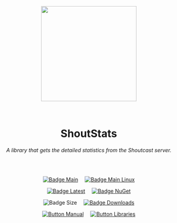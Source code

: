 
<div align = center>

<br>
<br>
    
<img
  src = 'https://cdn.jsdelivr.net/gh/Aptivi/ShoutStats@main/ShoutStats.Core/OfficialAppIcon-ShoutStats-512.png'
  width = 256
  align = center
/>

<br>

# ShoutStats
    
*A library that gets the detailed statistics from the Shoutcast server.*

<br>
<br>

[![Badge Main]][Main]   
[![Badge Main Linux]][Main Linux]

[![Badge Latest]][Latest]   
[![Badge NuGet]][NuGet]

![Badge Size]   
[![Badge Downloads]][Releases]

[![Button Manual]][Manual]   
[![Button Libraries]][Libraries]

</div>
    
<br>

</div>


<!----------------------------------------------------------------------------->

[Releases]: https://github.com/Aptivi/ShoutStats/releases
[Latest]: https://github.com/Aptivi/ShoutStats/releases/latest
[NuGet]: https://www.nuget.org/packages/ShoutStats.Core/

[Main]: https://github.com/Aptivi/ShoutStats/actions/workflows/build-win.yml
[Main Linux]: https://github.com/Aptivi/ShoutStats/actions/workflows/build-linux.yml

[Libraries]: https://aptivi.gitbook.io/shoutstats-manual/project-dependencies
[Manual]: https://aptivi.gitbook.io/shoutstats-manual/

<!----------------------------------[ Badges ]--------------------------------->

[Badge Downloads]: https://img.shields.io/github/downloads/Aptivi/ShoutStats/total?color=217346&label=Downloads&style=for-the-badge&logoColor=white&logo=DocuSign&labelColor=2d9d5f
[Badge Latest]: https://img.shields.io/github/v/release/Aptivi/ShoutStats?color=212121&include_prereleases&label=github&style=for-the-badge&logoColor=white&logo=AzureArtifacts&labelColor=303030
[Badge NuGet]: https://img.shields.io/nuget/vpre/ShoutStats.Core?color=012f52&style=for-the-badge&logoColor=white&logo=NuGet&labelColor=004880
[Badge Size]: https://img.shields.io/github/repo-size/Aptivi/ShoutStats?color=bb4a28&label=size&logoColor=white&style=for-the-badge&logo=GoogleAnalytics&labelColor=E85C33

[Badge Main]: https://github.com/Aptivi/ShoutStats/actions/workflows/build-win.yml/badge.svg
[Badge Main Linux]: https://github.com/Aptivi/ShoutStats/actions/workflows/build-linux.yml/badge.svg


<!---------------------------------[ Buttons ]--------------------------------->

[Button Libraries]: https://img.shields.io/badge/Libraries-EA8220?style=for-the-badge&logoColor=white&logo=AzureArtifacts
[Button Manual]: https://img.shields.io/badge/Docs-blueviolet?style=for-the-badge&logoColor=white&logo=GitBook
